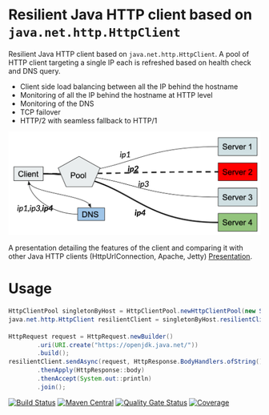 # Resilient Java HTTP client based on `java.net.http.HttpClient`
Resilient Java HTTP client based on `java.net.http.HttpClient`. A pool of HTTP client targeting a single IP each is refreshed based on health check and DNS query.
* Client side load balancing between all the IP behind the hostname
* Monitoring of all the IP behind the hostname at HTTP level
* Monitoring of the DNS
* TCP failover
* HTTP/2 with seamless fallback to HTTP/1

![Schema](images/dns_update.png)

A presentation detailing the features of the client and comparing it with other Java HTTP clients (HttpUrlConnection, Apache, Jetty) [Presentation](https://docs.google.com/presentation/d/1ixrKR79pX5jDGRO46mA03r20n3sQGhu2TRYoe_uKFYI/edit?usp=sharing).
# Usage
```java
HttpClientPool singletonByHost = HttpClientPool.newHttpClientPool(new ServerConfiguration("openjdk.java.net"));
java.net.http.HttpClient resilientClient = singletonByHost.resilientClient();

HttpRequest request = HttpRequest.newBuilder()
        .uri(URI.create("https://openjdk.java.net/"))
        .build();
resilientClient.sendAsync(request, HttpResponse.BodyHandlers.ofString())
        .thenApply(HttpResponse::body)
        .thenAccept(System.out::println)
        .join();
```
[![Build Status](https://travis-ci.com/nhenneaux/resilient-httpclient.svg?branch=master)](https://travis-ci.com/nhenneaux/resilient-httpclient)
[![Maven Central](https://maven-badges.herokuapp.com/maven-central/com.github.nhenneaux.resilienthttpclient/monitored-httpclient/badge.svg)](https://maven-badges.herokuapp.com/maven-central/com.github.nhenneaux.resilienthttpclient/monitored-httpclient)
[![Quality Gate Status](https://sonarcloud.io/api/project_badges/measure?project=nhenneaux_resilient-httpclient&metric=alert_status)](https://sonarcloud.io/dashboard?id=nhenneaux_resilient-httpclient)
[![Coverage](https://sonarcloud.io/api/project_badges/measure?project=nhenneaux_resilient-httpclient&metric=coverage)](https://sonarcloud.io/dashboard?id=nhenneaux_resilient-httpclient)
